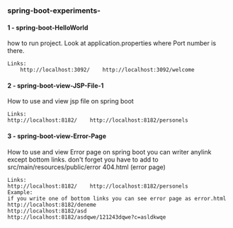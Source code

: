 ### spring-boot-experiments-

#### 1 - spring-boot-HelloWorld
how to run project. Look at application.properties where Port number is there. 
``` 
Links: 
    http://localhost:3092/    http://localhost:3092/welcome
```
#### 2 - spring-boot-view-JSP-File-1
How to use and view jsp file on spring boot
``` 
Links: 
http://localhost:8182/    http://localhost:8182/personels
```
#### 3 - spring-boot-view-Error-Page
How to use and view Error page on spring boot
you can writer anylink  except bottom links. don't forget you have to add to src/main/resources/public/error 404.html (error page)  
``` 
Links: 
http://localhost:8182/    http://localhost:8182/personels
Example:
if you write one of bottom links you can see error page as error.html
http://localhost:8182/deneme      
http://localhost:8182/asd
http://localhost:8182/asdqwe/121243dqwe?c=asldkwqe
```

 
